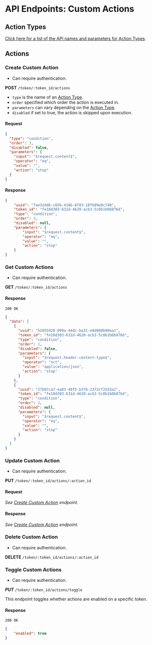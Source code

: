 # API Endpoints: Custom Actions

## Action Types

[Click here for a list of the API names and parameters for Action Types](action-types.md).

## Actions

### Create Custom Action

* Can require authentication.

**POST** `/token/:token_id/actions`

* `type` is the name of an [Action Type](action-types.md).
* `order` specified which order the action is executed in.
* `parameters` can vary depending on the [Action Type](action-types.md). 
* `disabled` if set to true, the action is skipped upon execution.

#### Request

```json
{
  "type": "condition",
  "order": 3,
  "disabled": false,
  "parameters": {
    "input": "$request.content$",
    "operator": "eq",
    "value": "",
    "action": "stop"
  }
}
```

#### Response

```json
{
    "uuid": "7ae324d6-c65b-416b-8f83-18fb89e0c740",
    "token_id": "fe18d303-631d-4620-acb3-5c0b1b0b876d",
    "type": "condition",
    "order": 3,
    "disabled": null,
    "parameters": {
        "input": "$request.content$",
        "operator": "eq",
        "value": "",
        "action": "stop"
    }
}
```

### Get Custom Actions

* Can require authentication.

**GET** `/token/:token_id/actions`

#### Response

`200 OK`

```json
{
  "data": [
    {
      "uuid": "52055928-099a-44dc-ba31-e8d808b98ea1",
      "token_id": "fe18d303-631d-4620-acb3-5c0b1b0b876d",
      "type": "condition",
      "order": 1,
      "disabled": false,
      "parameters": {
        "input": "$request.header.content-type$",
        "operator": "nct",
        "value": "application/json",
        "action": "stop"
      }
    },
    {
      "uuid": "27b07ca7-ea83-48f5-b376-2372cf25d3a1",
      "token_id": "fe18d303-631d-4620-acb3-5c0b1b0b876d",
      "type": "condition",
      "order": 2,
      "disabled": null,
      "parameters": {
        "input": "$request.content$",
        "operator": "eq",
        "value": "",
        "action": "stop"
      }
    }
  ]
}
```

### Update Custom Action

* Can require authentication.

**PUT** `/token/:token_id/actions/:action_id`

#### Request

*See [Create Custom Action](#create-custom-action) endpoint.*

#### Response

*See [Create Custom Action](#create-custom-action) endpoint.*

### Delete Custom Action

* Can require authentication.

**DELETE** `/token/:token_id/actions/:action_id`

### Toggle Custom Actions

* Can require authentication.

***PUT*** `/token/:token_id/actions/toggle`

This endpoint toggles whether actions are enabled on a specific token.

#### Response

`200 OK`

```json
{
    "enabled": true
}
```